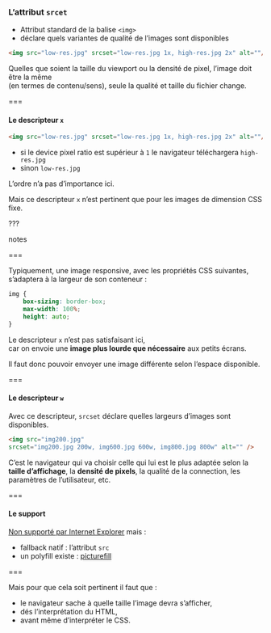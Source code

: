 ### L’attribut `srcet`

- Attribut standard de la balise `<img>`
- déclare quels variantes de qualité de l’images sont disponibles

```html
<img src="low-res.jpg" srcset="low-res.jpg 1x, high-res.jpg 2x" alt=""/>
```

Quelles que soient la taille du viewport ou la densité de pixel, l’image doit être la même  
(en termes de contenu/sens), seule la qualité et taille du fichier change.<!-- {p:.alert.alert_warning.fragment} -->

===

#### Le descripteur `x`

```html
<img src="low-res.jpg" srcset="low-res.jpg 1x, high-res.jpg 2x" alt=""/>
```
- si le device pixel ratio est supérieur à `1` le navigateur téléchargera `high-res.jpg`
- sinon `low-res.jpg`

L’ordre n’a pas d’importance ici. <!-- {.alert.alert_info.fragment} -->

Mais ce descripteur `x` n’est pertinent que pour les images de dimension CSS fixe. <!-- {p:.fragment} -->

???

notes

===

Typiquement, une image responsive, avec les propriétés CSS suivantes, s’adaptera à la largeur de son conteneur :
```css
img {
    box-sizing: border-box;
    max-width: 100%;
    height: auto;
}
```

Le descripteur `x` n’est pas satisfaisant ici,  
car on envoie une __image plus lourde que nécessaire__ aux petits écrans. <!-- {p:.fragment} -->

Il faut donc pouvoir envoyer une image différente selon l’espace disponible. <!-- {.fragment} -->

===

#### Le descripteur `w`

Avec ce descripteur, `srcset` déclare quelles largeurs d’images sont disponibles.

```html
<img src="img200.jpg"
srcset="img200.jpg 200w, img600.jpg 600w, img800.jpg 800w" alt="" />
```

C’est le navigateur qui va choisir celle qui lui est le plus adaptée selon la __taille d’affichage__, la __densité de pixels__, la qualité de la connection, les paramètres de l’utilisateur, etc.

===

#### Le support

[Non supporté par Internet Explorer](http://caniuse.com/#feat=srcset) mais :
- fallback natif : l’attribut `src`
- un polyfill existe : [picturefill](https://scottjehl.github.io/picturefill/)

===

Mais pour que cela soit pertinent il faut que :
- le navigateur sache à quelle taille l’image devra s’afficher, <!-- {li:.fragment} -->
- dés l’interprétation du HTML, <!-- {li:.fragment} -->
- avant même d’interpréter le CSS. <!-- {li:.fragment} -->
